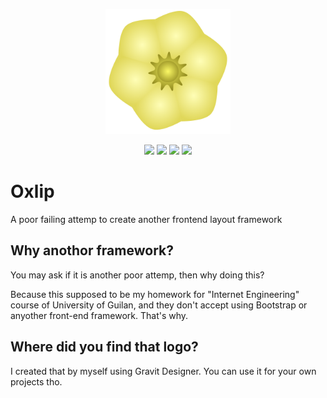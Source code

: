 <p align="center"><a href="#" title="Oxlip"><img src="/Oxlip.png" width="200px" alt="Oxlip"></a></p><p align="center">
<img src="https://img.shields.io/badge/attemp-failing-red.svg" />
<img src="https://img.shields.io/badge/purpose-unknown-lightgray.svg" />
<img src="https://img.shields.io/badge/project level-poor-orange.svg" />
<img src="https://img.shields.io/badge/when to use-never-blue.svg" /></p>

# Oxlip

A poor failing attemp to create another frontend layout framework

## Why anothor framework?

You may ask if it is another poor attemp, then why doing this?

Because this supposed to be my homework for "Internet Engineering" course of University of Guilan, and they don't accept using Bootstrap or anyother front-end framework. That's why.

## Where did you find that logo?

I created that by myself using Gravit Designer. You can use it for your own projects tho.